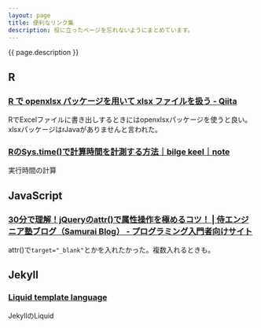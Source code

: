 ```yaml
---
layout: page
title: 便利なリンク集
description: 役に立ったページを忘れないようにまとめています。
---
```


{{ page.description }}

## R

### [R で openxlsx パッケージを用いて xlsx ファイルを扱う \- Qiita](https://qiita.com/zero310/items/71b6e5bc0731680d19df)  
RでExcelファイルに書き出しするときにはopenxlsxパッケージを使うと良い。xlsxパッケージはrJavaがありませんと言われた。

### [RのSys\.time\(\)で計算時間を計測する方法｜bilge keel｜note](https://note.com/bilgekeel/n/n3a8dff8a021f)
実行時間の計算


## JavaScript

### [30分で理解！jQueryのattr\(\)で属性操作を極めるコツ！ \| 侍エンジニア塾ブログ（Samurai Blog） \- プログラミング入門者向けサイト](https://www.sejuku.net/blog/37402)  
attr()で`target="_blank"`とかを入れたかった。複数入れるときも。


## Jekyll

### [Liquid template language](https://shopify.github.io/liquid/)
JekyllのLiquid
